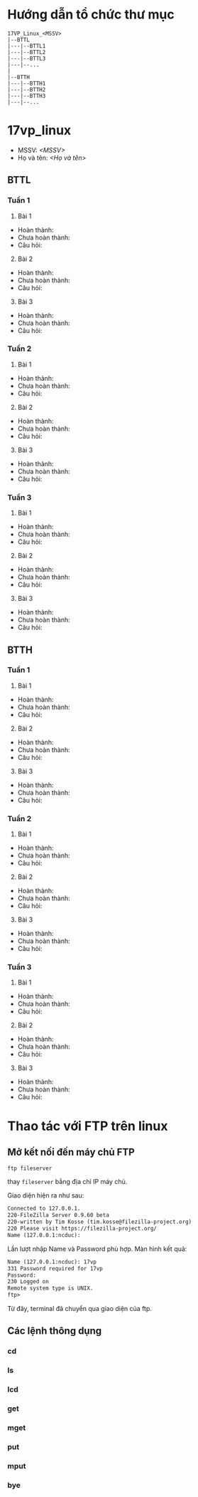 # Hướng dẫn tổ chức thư mục
```
17VP_Linux_<MSSV>
|--BTTL
|---|--BTTL1
|---|--BTTL2
|---|--BTTL3
|---|--...
|
|--BTTH
|---|--BTTH1
|---|--BTTH2
|---|--BTTH3
|---|--...

```
# 17vp_linux

- MSSV: *\<MSSV>* 
- Họ và tên: *<Họ và tên>*
## BTTL
### Tuần 1
1. Bài 1
- Hoàn thành:
- Chưa hoàn thành:
- Câu hỏi:
2. Bài 2
- Hoàn thành:
- Chưa hoàn thành:
- Câu hỏi:
3. Bài 3
- Hoàn thành:
- Chưa hoàn thành:
- Câu hỏi:
### Tuần 2
1. Bài 1
- Hoàn thành:
- Chưa hoàn thành:
- Câu hỏi:
2. Bài 2
- Hoàn thành:
- Chưa hoàn thành:
- Câu hỏi:
3. Bài 3
- Hoàn thành:
- Chưa hoàn thành:
- Câu hỏi:
### Tuần 3
1. Bài 1
- Hoàn thành:
- Chưa hoàn thành:
- Câu hỏi:
2. Bài 2
- Hoàn thành:
- Chưa hoàn thành:
- Câu hỏi:
3. Bài 3
- Hoàn thành:
- Chưa hoàn thành:
- Câu hỏi:
## BTTH
### Tuần 1
1. Bài 1
- Hoàn thành:
- Chưa hoàn thành:
- Câu hỏi:
2. Bài 2
- Hoàn thành:
- Chưa hoàn thành:
- Câu hỏi:
3. Bài 3
- Hoàn thành:
- Chưa hoàn thành:
- Câu hỏi:
### Tuần 2
1. Bài 1
- Hoàn thành:
- Chưa hoàn thành:
- Câu hỏi:
2. Bài 2
- Hoàn thành:
- Chưa hoàn thành:
- Câu hỏi:
3. Bài 3
- Hoàn thành:
- Chưa hoàn thành:
- Câu hỏi:
### Tuần 3
1. Bài 1
- Hoàn thành:
- Chưa hoàn thành:
- Câu hỏi:
2. Bài 2
- Hoàn thành:
- Chưa hoàn thành:
- Câu hỏi:
3. Bài 3
- Hoàn thành:
- Chưa hoàn thành:
- Câu hỏi:

# Thao tác với FTP trên linux
## Mở kết nối đến máy chủ FTP
```
ftp fileserver
```
thay ```fileserver``` bằng địa chỉ IP máy chủ.

Giao diện hiện ra như sau:
```txt
Connected to 127.0.0.1.
220-FileZilla Server 0.9.60 beta
220-written by Tim Kosse (tim.kosse@filezilla-project.org)
220 Please visit https://filezilla-project.org/
Name (127.0.0.1:ncduc): 
```

Lần lượt nhập Name và Password phù hợp. Màn hình kết quả:
```txt
Name (127.0.0.1:ncduc): 17vp
331 Password required for 17vp
Password:
230 Logged on
Remote system type is UNIX.
ftp>
```
Từ đây, terminal đã chuyển qua giao diện của ftp.
## Các lệnh thông dụng
### cd
### ls
### lcd
### get
### mget
### put
### mput
### bye
